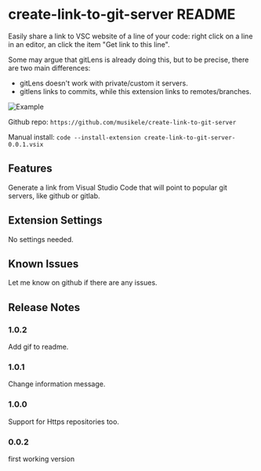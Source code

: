 # create-link-to-git-server README

Easily share a link to VSC website of a line of your code: right click on a line in an editor, an click the item "Get link to this line". 

Some may argue that gitLens is already doing this, but to be precise, there are two main differences: 
- gitLens doesn't work with private/custom it servers. 
- gitlens links to commits, while this extension links to remotes/branches. 

![Example](demo1.gif)

Github repo: `https://github.com/musikele/create-link-to-git-server` 

Manual install: `code --install-extension create-link-to-git-server-0.0.1.vsix`

## Features

Generate a link from Visual Studio Code that will point to popular git servers, like github or gitlab.

## Extension Settings

No settings needed.

## Known Issues

Let me know on github if there are any issues. 

## Release Notes

### 1.0.2 

Add gif to readme. 

### 1.0.1

Change information message.

### 1.0.0

Support for Https repositories too. 

### 0.0.2

first working version